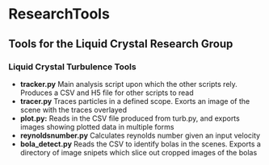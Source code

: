 # ResearchTools

## Tools for the Liquid Crystal Research Group

### Liquid Crystal Turbulence Tools

- **tracker.py** Main analysis script upon which the other scripts rely. Produces a CSV and H5 file for other scripts to read
- **tracer.py** Traces particles in a defined scope. Exorts an image of the scene with the traces overlayed
- **plot.py:** Reads in the CSV file produced from turb.py, and exports images showing plotted data in multiple forms
- **reynoldsnumber.py** Calculates reynolds number given an input velocity
- **bola_detect.py** Reads the CSV to identify bolas in the scenes. Exports a directory of image snipets which slice out cropped images of the bolas
